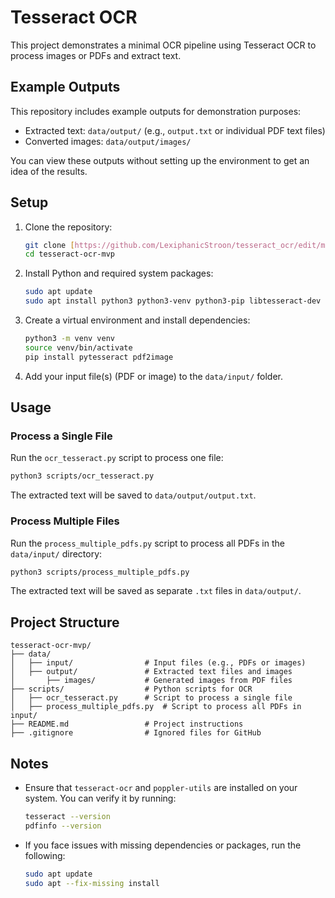 # Tesseract OCR

This project demonstrates a minimal OCR pipeline using Tesseract OCR to process images or PDFs and extract text.

## Example Outputs

This repository includes example outputs for demonstration purposes:

- Extracted text: `data/output/` (e.g., `output.txt` or individual PDF text files)
- Converted images: `data/output/images/`

You can view these outputs without setting up the environment to get an idea of the results.

## Setup

1. Clone the repository:

   ```bash
   git clone [https://github.com/LexiphanicStroon/tesseract_ocr/edit/main/README.md](https://github.com/LexiphanicStroon/tesseract_ocr.git)
   cd tesseract-ocr-mvp
   ```

2. Install Python and required system packages:

   ```bash
   sudo apt update
   sudo apt install python3 python3-venv python3-pip libtesseract-dev libleptonica-dev tesseract-ocr poppler-utils
   ```

3. Create a virtual environment and install dependencies:

   ```bash
   python3 -m venv venv
   source venv/bin/activate
   pip install pytesseract pdf2image
   ```

4. Add your input file(s) (PDF or image) to the `data/input/` folder.

## Usage

### Process a Single File
Run the `ocr_tesseract.py` script to process one file:
   ```bash
   python3 scripts/ocr_tesseract.py
   ```
The extracted text will be saved to `data/output/output.txt`.

### Process Multiple Files
Run the `process_multiple_pdfs.py` script to process all PDFs in the `data/input/` directory:
   ```bash
   python3 scripts/process_multiple_pdfs.py
   ```
The extracted text will be saved as separate `.txt` files in `data/output/`.

## Project Structure

```text
tesseract-ocr-mvp/
├── data/
│   ├── input/                # Input files (e.g., PDFs or images)
│   ├── output/               # Extracted text files and images
│       ├── images/           # Generated images from PDF files
├── scripts/                  # Python scripts for OCR
│   ├── ocr_tesseract.py      # Script to process a single file
│   ├── process_multiple_pdfs.py  # Script to process all PDFs in input/
├── README.md                 # Project instructions
├── .gitignore                # Ignored files for GitHub
```

## Notes

- Ensure that `tesseract-ocr` and `poppler-utils` are installed on your system. You can verify it by running:

   ```bash
   tesseract --version
   pdfinfo --version
   ```

- If you face issues with missing dependencies or packages, run the following:

   ```bash
   sudo apt update
   sudo apt --fix-missing install
   ```

